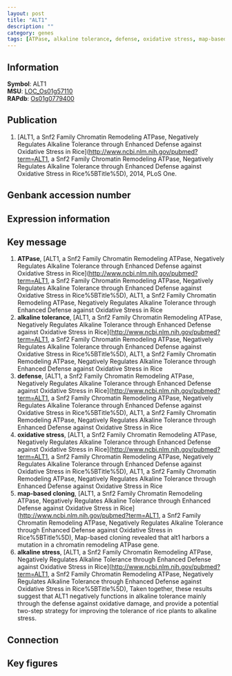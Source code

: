```yaml
---
layout: post
title: "ALT1"
description: ""
category: genes
tags: [ATPase, alkaline tolerance, defense, oxidative stress, map-based cloning, alkaline stress, Gene]
---
```


## Information
__Symbol__: ALT1  
__MSU__: [LOC_Os01g57110](http://rice.plantbiology.msu.edu/cgi-bin/ORF_infopage.cgi?orf=LOC_Os01g57110)  
__RAPdb__: [Os01g0779400](http://rapdb.dna.affrc.go.jp/viewer/gbrowse_details/irgsp1?name=Os01g0779400)  

## Publication
1. [ALT1, a Snf2 Family Chromatin Remodeling ATPase, Negatively Regulates Alkaline Tolerance through Enhanced Defense against Oxidative Stress in Rice](http://www.ncbi.nlm.nih.gov/pubmed?term=ALT1, a Snf2 Family Chromatin Remodeling ATPase, Negatively Regulates Alkaline Tolerance through Enhanced Defense against Oxidative Stress in Rice%5BTitle%5D), 2014, PLoS One.

## Genbank accession number

## Expression information

## Key message
1. __ATPase__, [ALT1, a Snf2 Family Chromatin Remodeling ATPase, Negatively Regulates Alkaline Tolerance through Enhanced Defense against Oxidative Stress in Rice](http://www.ncbi.nlm.nih.gov/pubmed?term=ALT1, a Snf2 Family Chromatin Remodeling ATPase, Negatively Regulates Alkaline Tolerance through Enhanced Defense against Oxidative Stress in Rice%5BTitle%5D), ALT1, a Snf2 Family Chromatin Remodeling ATPase, Negatively Regulates Alkaline Tolerance through Enhanced Defense against Oxidative Stress in Rice
2. __alkaline tolerance__, [ALT1, a Snf2 Family Chromatin Remodeling ATPase, Negatively Regulates Alkaline Tolerance through Enhanced Defense against Oxidative Stress in Rice](http://www.ncbi.nlm.nih.gov/pubmed?term=ALT1, a Snf2 Family Chromatin Remodeling ATPase, Negatively Regulates Alkaline Tolerance through Enhanced Defense against Oxidative Stress in Rice%5BTitle%5D), ALT1, a Snf2 Family Chromatin Remodeling ATPase, Negatively Regulates Alkaline Tolerance through Enhanced Defense against Oxidative Stress in Rice
3. __defense__, [ALT1, a Snf2 Family Chromatin Remodeling ATPase, Negatively Regulates Alkaline Tolerance through Enhanced Defense against Oxidative Stress in Rice](http://www.ncbi.nlm.nih.gov/pubmed?term=ALT1, a Snf2 Family Chromatin Remodeling ATPase, Negatively Regulates Alkaline Tolerance through Enhanced Defense against Oxidative Stress in Rice%5BTitle%5D), ALT1, a Snf2 Family Chromatin Remodeling ATPase, Negatively Regulates Alkaline Tolerance through Enhanced Defense against Oxidative Stress in Rice
4. __oxidative stress__, [ALT1, a Snf2 Family Chromatin Remodeling ATPase, Negatively Regulates Alkaline Tolerance through Enhanced Defense against Oxidative Stress in Rice](http://www.ncbi.nlm.nih.gov/pubmed?term=ALT1, a Snf2 Family Chromatin Remodeling ATPase, Negatively Regulates Alkaline Tolerance through Enhanced Defense against Oxidative Stress in Rice%5BTitle%5D), ALT1, a Snf2 Family Chromatin Remodeling ATPase, Negatively Regulates Alkaline Tolerance through Enhanced Defense against Oxidative Stress in Rice
5. __map-based cloning__, [ALT1, a Snf2 Family Chromatin Remodeling ATPase, Negatively Regulates Alkaline Tolerance through Enhanced Defense against Oxidative Stress in Rice](http://www.ncbi.nlm.nih.gov/pubmed?term=ALT1, a Snf2 Family Chromatin Remodeling ATPase, Negatively Regulates Alkaline Tolerance through Enhanced Defense against Oxidative Stress in Rice%5BTitle%5D), Map-based cloning revealed that alt1 harbors a mutation in a chromatin remodeling ATPase gene.
6. __alkaline stress__, [ALT1, a Snf2 Family Chromatin Remodeling ATPase, Negatively Regulates Alkaline Tolerance through Enhanced Defense against Oxidative Stress in Rice](http://www.ncbi.nlm.nih.gov/pubmed?term=ALT1, a Snf2 Family Chromatin Remodeling ATPase, Negatively Regulates Alkaline Tolerance through Enhanced Defense against Oxidative Stress in Rice%5BTitle%5D), Taken together, these results suggest that ALT1 negatively functions in alkaline tolerance mainly through the defense against oxidative damage, and provide a potential two-step strategy for improving the tolerance of rice plants to alkaline stress.

## Connection

## Key figures


